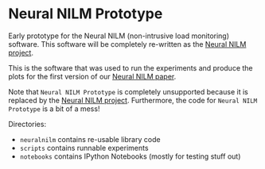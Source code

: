 # Neural NILM Prototype

Early prototype for the Neural NILM (non-intrusive load monitoring)
software.  This software will be completely re-written as the [Neural
NILM project](https://github.com/JackKelly/neuralnilm).

This is the software that was used to run the experiments and produce
the plots for the first version of our 
[Neural NILM paper](http://arxiv.org/abs/1507.06594).

Note that `Neural NILM Prototype` is completely unsupported because
it is replaced by the
[Neural NILM project](https://github.com/JackKelly/neuralnilm).  Furthermore,
the code for `Neural NILM Prototype` is a bit of a mess!

Directories:

* `neuralnilm` contains re-usable library code
* `scripts` contains runnable experiments
* `notebooks` contains IPython Notebooks (mostly for testing stuff
  out)
  
